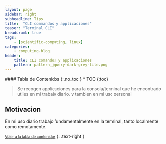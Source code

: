 ```yaml
---
layout: page
sidebar: right
subheadline: Tips
title:  "CLI commandos y applicaciones"
teaser: "Terminal CLI"
breadcrumb: true
tags:
    - [scientific-computing, linux]
categories:
    - computing-blog
header:
    title: CLI comandos y applicaciones
    pattern: pattern_jquery-dark-grey-tile.png
---
```


<div class="panel radius" markdown="1">
#### Tabla de Contenidos
{:.no_toc }
*  TOC
{:toc}
</div>


> Se recogen applicaciones para la consola/terminal que he encontrado utiles en mi trabajo diario, y tambien en mi uso personal

## Motivacion

En mi uso diario trabajo fundamentalmente en la terminal, tanto localmente como remotamente. 



<small markdown="1">[Voler a la tabla de contenidos](#toc)</small>
{: .text-right }



</div><!-- /.medium-8.columns -->
</div><!-- /.row -->

